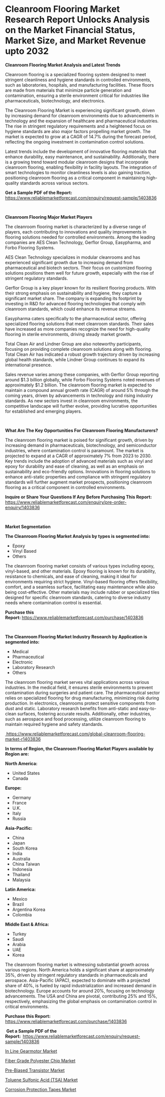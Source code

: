 <p><h1>Cleanroom Flooring Market Research Report Unlocks Analysis on the Market Financial Status, Market Size, and Market Revenue upto 2032</h1></p><p><strong>Cleanroom Flooring Market Analysis and Latest Trends</strong></p>
<p><p>Cleanroom flooring is a specialized flooring system designed to meet stringent cleanliness and hygiene standards in controlled environments, such as laboratories, hospitals, and manufacturing facilities. These floors are made from materials that minimize particle generation and contamination, ensuring a sterile environment critical for industries like pharmaceuticals, biotechnology, and electronics.</p><p>The Cleanroom Flooring Market is experiencing significant growth, driven by increasing demand for cleanroom environments due to advancements in technology and the expansion of healthcare and pharmaceutical industries. The rise in stringent regulatory requirements and a heightened focus on hygiene standards are also major factors propelling market growth. The market is expected to grow at a CAGR of 14.7% during the forecast period, reflecting the ongoing investment in contamination control solutions. </p><p>Latest trends include the development of innovative flooring materials that enhance durability, easy maintenance, and sustainability. Additionally, there is a growing trend toward modular cleanroom designs that incorporate cleanroom flooring, enabling flexibility in facility layouts. The integration of smart technologies to monitor cleanliness levels is also gaining traction, positioning cleanroom flooring as a critical component in maintaining high-quality standards across various sectors.</p></p>
<p><strong>Get a Sample PDF of the Report:&nbsp;</strong> <a href="https://www.reliablemarketforecast.com/enquiry/request-sample/1403836?utm_campaign=1134&utm_medium=2&utm_source=Github&utm_content=ia&utm_term=28032025&utm_id=cleanroom-flooring">https://www.reliablemarketforecast.com/enquiry/request-sample/1403836</a></p>
<p>&nbsp;</p>
<p><strong>Cleanroom Flooring Major Market Players</strong></p>
<p><p>The cleanroom flooring market is characterized by a diverse range of players, each contributing to innovations and quality improvements in flooring solutions needed for controlled environments. Among the leading companies are AES Clean Technology, Gerflor Group, Easypharma, and Forbo Flooring Systems.</p><p>AES Clean Technology specializes in modular cleanrooms and has experienced significant growth due to increasing demand from pharmaceutical and biotech sectors. Their focus on customized flooring solutions positions them well for future growth, especially with the rise of stringent regulatory standards.</p><p>Gerflor Group is a key player known for its resilient flooring products. With their strong emphasis on sustainability and hygiene, they capture a significant market share. The company is expanding its footprint by investing in R&D for advanced flooring technologies that comply with cleanroom standards, which could enhance its revenue streams.</p><p>Easypharma caters specifically to the pharmaceutical sector, offering specialized flooring solutions that meet cleanroom standards. Their sales have increased as more companies recognize the need for high-quality flooring in sterile environments, driving steady market growth.</p><p>Total Clean Air and Lindner Group are also noteworthy participants, focusing on providing complete cleanroom solutions along with flooring. Total Clean Air has indicated a robust growth trajectory driven by increasing global health standards, while Lindner Group continues to expand its international presence.</p><p>Sales revenue varies among these companies, with Gerflor Group reporting around $1.3 billion globally, while Forbo Flooring Systems noted revenues of approximately $1.2 billion. The cleanroom flooring market is expected to maintain a compound annual growth rate (CAGR) of around 5% through the coming years, driven by advancements in technology and rising industry standards. As new sectors invest in cleanroom environments, the competitive landscape will further evolve, providing lucrative opportunities for established and emerging players.</p></p>
<p>&nbsp;</p>
<p><strong>What Are The Key Opportunities For Cleanroom Flooring Manufacturers?</strong></p>
<p><p>The cleanroom flooring market is poised for significant growth, driven by increasing demand in pharmaceuticals, biotechnology, and semiconductor industries, where contamination control is paramount. The market is projected to expand at a CAGR of approximately 7% from 2023 to 2030. Key trends include the adoption of advanced materials such as vinyl and epoxy for durability and ease of cleaning, as well as an emphasis on sustainability and eco-friendly options. Innovations in flooring solutions to enhance anti-static properties and compliance with stringent regulatory standards will further augment market prospects, positioning cleanroom flooring as a critical component in controlled environments.</p></p>
<p><strong>Inquire or Share Your Questions If Any Before Purchasing This Report:</strong> <a href="https://www.reliablemarketforecast.com/enquiry/pre-order-enquiry/1403836?utm_campaign=1134&utm_medium=2&utm_source=Github&utm_content=ia&utm_term=28032025&utm_id=cleanroom-flooring">https://www.reliablemarketforecast.com/enquiry/pre-order-enquiry/1403836</a></p>
<p>&nbsp;</p>
<p><strong>Market Segmentation</strong></p>
<p><strong>The Cleanroom Flooring Market Analysis by types is segmented into:</strong></p>
<p><ul><li>Epoxy</li><li>Vinyl Based</li><li>Others</li></ul></p>
<p><p>The cleanroom flooring market consists of various types including epoxy, vinyl-based, and other materials. Epoxy flooring is known for its durability, resistance to chemicals, and ease of cleaning, making it ideal for environments requiring strict hygiene. Vinyl-based flooring offers flexibility, comfort, and a seamless surface, facilitating easy maintenance while also being cost-effective. Other materials may include rubber or specialized tiles designed for specific cleanroom standards, catering to diverse industry needs where contamination control is essential.</p></p>
<p><strong>Purchase this Report:&nbsp;</strong><a href="https://www.reliablemarketforecast.com/purchase/1403836?utm_campaign=1134&utm_medium=2&utm_source=Github&utm_content=ia&utm_term=28032025&utm_id=cleanroom-flooring">https://www.reliablemarketforecast.com/purchase/1403836</a></p>
<p>&nbsp;</p>
<p><strong>The Cleanroom Flooring Market Industry Research by Application is segmented into:</strong></p>
<p><ul><li>Medical</li><li>Pharmaceutical</li><li>Electronic</li><li>Laboratory Research</li><li>Others</li></ul></p>
<p><p>The cleanroom flooring market serves vital applications across various industries. In the medical field, it ensures sterile environments to prevent contamination during surgeries and patient care. The pharmaceutical sector relies on specialized flooring for drug manufacturing, minimizing risk during production. In electronics, cleanrooms protect sensitive components from dust and static. Laboratory research benefits from anti-static and easy-to-clean surfaces, fostering accurate results. Additionally, other industries, such as aerospace and food processing, utilize cleanroom flooring to maintain required hygiene and safety standards.</p></p>
<p><a href="https://www.reliablemarketforecast.com/global-cleanroom-flooring-market-r1403836?utm_campaign=1134&utm_medium=2&utm_source=Github&utm_content=ia&utm_term=28032025&utm_id=cleanroom-flooring">&nbsp;https://www.reliablemarketforecast.com/global-cleanroom-flooring-market-r1403836</a></p>
<p><strong>In terms of Region, the Cleanroom Flooring Market Players available by Region are:</strong></p>
<p>
    <p> <strong> North America: </strong>
        <ul>
            <li>United States</li>
            <li>Canada</li>
        </ul>
        </p> 
    <p> <strong> Europe: </strong>
        <ul>
            <li>Germany</li>
            <li>France</li>
            <li>U.K.</li>
            <li>Italy</li>
            <li>Russia</li>
        </ul>
        </p> 
    <p> <strong> Asia-Pacific: </strong>
        <ul>
            <li>China</li>
            <li>Japan</li>
            <li>South Korea</li>
            <li>India</li>
            <li>Australia</li>
            <li>China Taiwan</li>
            <li>Indonesia</li>
            <li>Thailand</li>
            <li>Malaysia</li>
        </ul>
        </p> 
    <p> <strong> Latin America: </strong>
        <ul>
            <li>Mexico</li>
            <li>Brazil</li>
            <li>Argentina Korea</li>
            <li>Colombia</li>
        </ul>
        </p> 
    <p> <strong> Middle East & Africa: </strong>
        <ul>
            <li>Turkey</li>
            <li>Saudi</li>
            <li>Arabia</li>
            <li>UAE</li>
            <li>Korea</li>
        </ul>
    </p>
    </p>
<p><p>The cleanroom flooring market is witnessing substantial growth across various regions. North America holds a significant share at approximately 35%, driven by stringent regulatory standards in pharmaceuticals and aerospace. Asia-Pacific (APAC), expected to dominate with a projected share of 40%, is fueled by rapid industrialization and increased demand in biotechnology. Europe accounts for around 20%, focusing on technology advancements. The USA and China are pivotal, contributing 25% and 15%, respectively, emphasizing the global emphasis on contamination control in critical environments.</p></p>
<p><strong>Purchase this Report: </strong><a href="https://www.reliablemarketforecast.com/purchase/1403836?utm_campaign=1134&utm_medium=2&utm_source=Github&utm_content=ia&utm_term=28032025&utm_id=cleanroom-flooring">https://www.reliablemarketforecast.com/purchase/1403836</a></p>
<p>&nbsp;<strong>Get a Sample PDF of the Report:&nbsp;&nbsp;</strong><a href="https://www.reliablemarketforecast.com/enquiry/request-sample/1403836?utm_campaign=1134&utm_medium=2&utm_source=Github&utm_content=ia&utm_term=28032025&utm_id=cleanroom-flooring">https://www.reliablemarketforecast.com/enquiry/request-sample/1403836</a></p>
<p><strong></strong></p>
<p><p><a href="https://github.com/goreabeeran/Market-Research-Report-List-1/blob/main/in-line-gearmotor-market.md?utm_campaign=1134&utm_medium=2&utm_source=Github&utm_content=ia&utm_term=28032025&utm_id=cleanroom-flooring">In Line Gearmotor Market</a></p><p><a href="https://github.com/borsiflorsfa/Market-Research-Report-List-1/blob/main/fiber-grade-polyester-chip-market.md?utm_campaign=1134&utm_medium=2&utm_source=Github&utm_content=ia&utm_term=28032025&utm_id=cleanroom-flooring">Fiber Grade Polyester Chip Market</a></p><p><a href="https://github.com/kelttnandan9/Market-Research-Report-List-1/blob/main/pre-biased-transistor-market.md?utm_campaign=1134&utm_medium=2&utm_source=Github&utm_content=ia&utm_term=28032025&utm_id=cleanroom-flooring">Pre-Biased Transistor Market</a></p><p><a href="https://github.com/romeoacuffap/Market-Research-Report-List-1/blob/main/toluene-sulfonic-acid-tsa-market.md?utm_campaign=1134&utm_medium=2&utm_source=Github&utm_content=ia&utm_term=28032025&utm_id=cleanroom-flooring">Toluene Sulfonic Acid (TSA) Market</a></p><p><a href="https://github.com/prumrupear/Market-Research-Report-List-1/blob/main/corrosion-protection-tapes-market.md?utm_campaign=1134&utm_medium=2&utm_source=Github&utm_content=ia&utm_term=28032025&utm_id=cleanroom-flooring">Corrosion Protection Tapes Market</a></p></p>